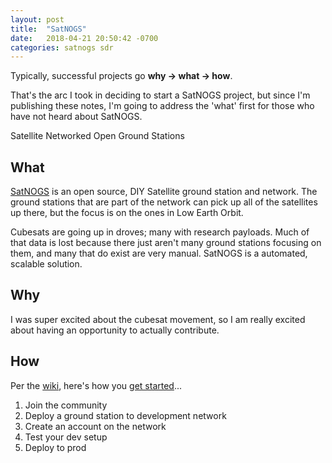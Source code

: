 ```yaml
---
layout: post
title:  "SatNOGS"
date:   2018-04-21 20:50:42 -0700
categories: satnogs sdr
---
```


Typically, successful projects go **why -> what -> how**.

That's the arc I took in deciding to start a SatNOGS project, but since
I'm publishing these notes, I'm going to address the 'what' first for those who
have not heard about SatNOGS.

Satellite Networked Open Ground Stations

## What
[SatNOGS][satnogs] is an open source, DIY Satellite ground station and network.
The ground stations that are part of the network can pick up all of the
satellites up there, but the focus is on the ones in Low Earth Orbit.  

Cubesats are going up in droves; many with research payloads.  Much of that
data is lost because there just aren't many ground stations focusing on them,
and many that do exist are very manual. SatNOGS is a automated, scalable
solution.

## Why
I was super excited about the cubesat movement, so I am really excited about
having an opportunity to actually contribute.

## How
Per the [wiki][wiki], here's how you [get started][getstarted]...
1. Join the community
2. Deploy a ground station to development network
3. Create an account on the network
4. Test your dev setup
5. Deploy to prod  


[satnogs]:https://satnogs.org/
[wiki]:https://wiki.satnogs.org/Main_Page
[getstarted]:https://wiki.satnogs.org/Get_Started
[build]:https://wiki.satnogs.org/Build
